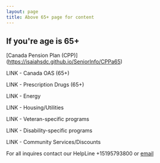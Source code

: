```yaml
---
layout: page
title: Above 65+ page for content
---
```


## If you're age is 65+

[Canada Pension Plan (CPP)] (https://isaiahsdc.github.io/SeniorInfo/CPPa65)

LINK - Canada OAS (65+)

LINK - Prescription Drugs (65+)

LINK - Energy

LINK - Housing/Utilities

LINK - Veteran-specific programs

LINK - Disability-specific programs

LINK - Community Services/Discounts


For all inquires contact our HelpLine +15195793800 or [email](mailto:info@waterlooregion.org)



